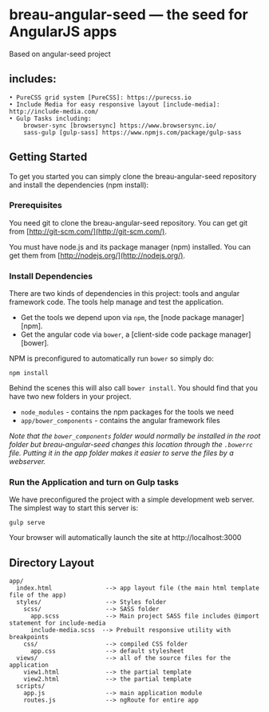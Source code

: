 # breau-angular-seed — the seed for AngularJS apps

Based on angular-seed project

## includes:
    • PureCSS grid system [PureCSS]: https://purecss.io
    • Include Media for easy responsive layout [include-media]: http://include-media.com/
    • Gulp Tasks including:
        browser-sync [browsersync] https://www.browsersync.io/
        sass-gulp [gulp-sass] https://www.npmjs.com/package/gulp-sass


## Getting Started

To get you started you can simply clone the breau-angular-seed repository and install the dependencies (npm install):

### Prerequisites

You need git to clone the breau-angular-seed repository. You can get git from
[http://git-scm.com/](http://git-scm.com/).

You must have node.js and its package manager (npm) installed.  You can get them from [http://nodejs.org/](http://nodejs.org/).

### Install Dependencies

There are two kinds of dependencies in this project: tools and angular framework code.  The tools help
manage and test the application.

* Get the tools we depend upon via `npm`, the [node package manager][npm].
* Get the angular code via `bower`, a [client-side code package manager][bower].

NPM is preconfigured to automatically run `bower` so simply do:

```
npm install
```

Behind the scenes this will also call `bower install`.  You should find that you have two new
folders in your project.

* `node_modules` - contains the npm packages for the tools we need
* `app/bower_components` - contains the angular framework files

*Note that the `bower_components` folder would normally be installed in the root folder but
breau-angular-seed changes this location through the `.bowerrc` file.  Putting it in the app folder makes
it easier to serve the files by a webserver.*

### Run the Application and turn on Gulp tasks

We have preconfigured the project with a simple development web server.  The simplest way to start
this server is:

```
gulp serve
```
Your browser will automatically launch the site at http://localhost:3000

## Directory Layout

```
app/
  index.html               --> app layout file (the main html template file of the app)
  styles/                  --> Styles folder
    scss/                  --> SASS folder
      app.scss             --> Main project SASS file includes @import statement for include-media
      include-media.scss  --> Prebuilt responsive utility with breakpoints
    css/                   --> compiled CSS folder
      app.css              --> default stylesheet
  views/                   --> all of the source files for the application
    view1.html             --> the partial template
    view2.html             --> the partial template
  scripts/
    app.js                 --> main application module
    routes.js              --> ngRoute for entire app

```
